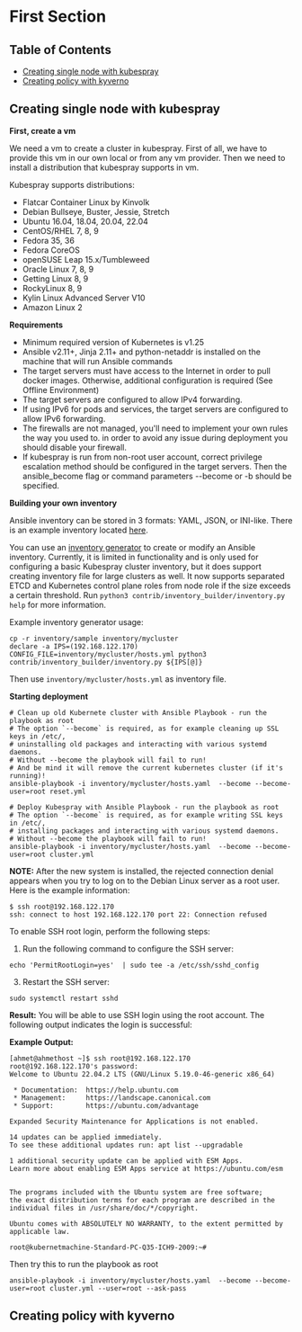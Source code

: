 # First Section

## Table of Contents

 * [Creating single node with kubespray](#creating-node)
 * [Creating policy with kyverno](#creating-policy)

## Creating single node with kubespray

**First, create a vm**

We need a vm to create a cluster in kubespray. First of all, we have to provide this vm in our own local or from any vm provider. Then we need to install a distribution that kubespray supports in vm.

Kubespray supports distributions:
 * Flatcar Container Linux by Kinvolk
 * Debian Bullseye, Buster, Jessie, Stretch
 * Ubuntu 16.04, 18.04, 20.04, 22.04
 * CentOS/RHEL 7, 8, 9
 * Fedora 35, 36
 * Fedora CoreOS
 * openSUSE Leap 15.x/Tumbleweed
 * Oracle Linux 7, 8, 9
 * Getting Linux 8, 9
 * RockyLinux 8, 9
 * Kylin Linux Advanced Server V10
 * Amazon Linux 2

**Requirements**

 * Minimum required version of Kubernetes is v1.25
 * Ansible v2.11+, Jinja 2.11+ and python-netaddr is installed on the machine that will run Ansible commands
 * The target servers must have access to the Internet in order to pull docker images. Otherwise, additional configuration is required (See Offline Environment)
 * The target servers are configured to allow IPv4 forwarding.
 * If using IPv6 for pods and services, the target servers are configured to allow IPv6 forwarding.
 * The firewalls are not managed, you'll need to implement your own rules the way you used to. in order to avoid any issue during deployment you should disable your firewall.
 * If kubespray is run from non-root user account, correct privilege escalation method should be configured in the target servers. Then the ansible_become flag or command parameters --become or -b should be specified.

**Building your own inventory**

Ansible inventory can be stored in 3 formats: YAML, JSON, or INI-like. There is
an example inventory located
[here](https://github.com/kubernetes-sigs/kubespray/blob/master/inventory/sample/inventory.ini).

You can use an
[inventory generator](https://github.com/kubernetes-sigs/kubespray/blob/master/contrib/inventory_builder/inventory.py)
to create or modify an Ansible inventory. Currently, it is limited in
functionality and is only used for configuring a basic Kubespray cluster inventory, but it does
support creating inventory file for large clusters as well. It now supports
separated ETCD and Kubernetes control plane roles from node role if the size exceeds a
certain threshold. Run `python3 contrib/inventory_builder/inventory.py help` for more information.

Example inventory generator usage:

```ShellSession
cp -r inventory/sample inventory/mycluster
declare -a IPS=(192.168.122.170)
CONFIG_FILE=inventory/mycluster/hosts.yml python3 contrib/inventory_builder/inventory.py ${IPS[@]}
```

Then use `inventory/mycluster/hosts.yml` as inventory file.

**Starting deployment**

```ShellSession
# Clean up old Kubernete cluster with Ansible Playbook - run the playbook as root
# The option `--become` is required, as for example cleaning up SSL keys in /etc/,
# uninstalling old packages and interacting with various systemd daemons.
# Without --become the playbook will fail to run!
# And be mind it will remove the current kubernetes cluster (if it's running)!
ansible-playbook -i inventory/mycluster/hosts.yaml  --become --become-user=root reset.yml

# Deploy Kubespray with Ansible Playbook - run the playbook as root
# The option `--become` is required, as for example writing SSL keys in /etc/,
# installing packages and interacting with various systemd daemons.
# Without --become the playbook will fail to run!
ansible-playbook -i inventory/mycluster/hosts.yaml  --become --become-user=root cluster.yml 
```
**NOTE:** After the new system is installed, the rejected connection denial appears when you try to log on to the Debian Linux server as a root user. Here is the example information:

```ShellSession
$ ssh root@192.168.122.170
ssh: connect to host 192.168.122.170 port 22: Connection refused
```

To enable SSH root login, perform the following steps:

1. Run the following command to configure the SSH server:
```ShellSession
echo 'PermitRootLogin=yes'  | sudo tee -a /etc/ssh/sshd_config
```
3. Restart the SSH server:
```ShellSession
sudo systemctl restart sshd
```
**Result:**
You will be able to use SSH login using the root account. The following output indicates the login is successful:

**Example Output:**

```ShellSession
[ahmet@ahmethost ~]$ ssh root@192.168.122.170
root@192.168.122.170's password: 
Welcome to Ubuntu 22.04.2 LTS (GNU/Linux 5.19.0-46-generic x86_64)

 * Documentation:  https://help.ubuntu.com
 * Management:     https://landscape.canonical.com
 * Support:        https://ubuntu.com/advantage

Expanded Security Maintenance for Applications is not enabled.

14 updates can be applied immediately.
To see these additional updates run: apt list --upgradable

1 additional security update can be applied with ESM Apps.
Learn more about enabling ESM Apps service at https://ubuntu.com/esm


The programs included with the Ubuntu system are free software;
the exact distribution terms for each program are described in the
individual files in /usr/share/doc/*/copyright.

Ubuntu comes with ABSOLUTELY NO WARRANTY, to the extent permitted by
applicable law.

root@kubernetmachine-Standard-PC-Q35-ICH9-2009:~#
```

Then try this to run the playbook as root

```ShellSession
ansible-playbook -i inventory/mycluster/hosts.yaml  --become --become-user=root cluster.yml --user=root --ask-pass
```

## Creating policy with kyverno

